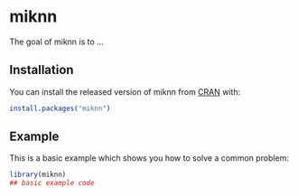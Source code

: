 # miknn

<!-- badges: start -->
<!-- badges: end -->

The goal of miknn is to ...

## Installation

You can install the released version of miknn from [CRAN](https://CRAN.R-project.org) with:

``` r
install.packages("miknn")
```

## Example

This is a basic example which shows you how to solve a common problem:

``` r
library(miknn)
## basic example code
```


